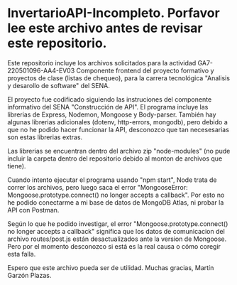 # InvertarioAPI-Incompleto. Porfavor lee este archivo antes de revisar este repositorio.
Este repositorio incluye los archivos solicitados para la actividad GA7-220501096-AA4-EV03 Componente frontend del proyecto formativo y proyectos de clase (listas de chequeo), para la carrera tecnológica "Analisis y desarollo de software" del SENA.

El proyecto fue codificado siguiendo las instruciones del componente informativo del SENA "Construcción de API". El programa incluye las librerias de Express, Nodemon, Mongoose y Body-parser. También hay algunas librerias adicionales (dotenv, http-errors, mongodb), pero debido a que no he podido hacer funcionar la API, desconozco que tan necesesarias son estas librerias extras.

Las librerias se encuentran dentro del archivo zip "node-modules" (no pude incluir la carpeta dentro del repositorio debido al monton de archivos que tiene).

Cuando intento ejecutar el programa usando "npm start", Node trata de correr los archivos, pero luego saca el error "MongooseError: Mongoose.prototype.connect() no longer accepts a callback". Por esto no he podido conectarme a mi base de datos de MongoDB Atlas, ni probar la API con Postman.

Según lo que he podido investigar, el error "Mongoose.prototype.connect() no longer accepts a callback" significa que los datos de comunicacion del archivo routes/post.js están desactualizados ante la version de Mongoose. Pero por el momento desconozco si está es la real causa o cómo coregir esta falla.

Espero que este archivo pueda ser de utilidad. Muchas gracias, Martín Garzón Plazas.
